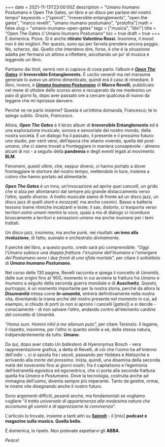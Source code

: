 +++
date = 2021-11-13T23:00:00Z
description = "Umano Inumano Postumano e Open The Gates, un libro e un disco per parlare del nostro tempo"
keywords = ["spinnit", "irreversible entanglements", "open the gates", "marco revelli", "umano inumano postumano", "protofra"]
math = false
slug = "umano-inumano-open-gates"
tags = ["musica", "libri"]
title = "Open The Gates // Umano Inumano Postumano"
toc = true
draft = true
+++
È domenica. Piove. Sì è anche **ritirato Valentino Rossi.** Insomma, il mood non è dei migliori. Per questo, sono qui per farvela prendere ancora peggio. No, scherzo, dai. Quello che intendevo dire, forse, è che è la situazione adatta per fermarsi un attimo a riflettere, ascoltando un po’ di musica e leggendo un libro.

Partiamo dai titoli, sennò non si capisce di cosa parlo: l’album è [**_Open The Gates_**](https://open.spotify.com/album/04prhtrBuWTOWit3vnweII?si=RBtoClonRHC_qgI7GevePQ) di **Irreversible Entanglements.** È uscito venerdì ma nel marasma generale lo avevo un attimo dimenticato, quindi era il caso di rimediare. Il libro, invece, è [**_Umano Inumano Postumano_**](https://amzn.to/3cc5W4m) di **Marco Revelli**, pubblicato nel mese di ottobre dello scorso anno e recuperato da me medesimo un paio di giorni fa, dopo aver passato ore a cercare qualcosa di nuovo da leggere che mi ispirasse davvero.

Perché ve ne parlo insieme? Questa è un’ottima domanda, Francesco; te lo spiego subito. _Grazie, Francesco_.

Allora, **_Open The Gates_** è il terzo album di **Irreversible Entanglements** ed è una esplorazione musicale, sonora e sensoriale del nostro mondo, della nostra società. È un dialogo fra il passato, il presente e il prossimo futuro: uno studio, per certi versi, dell’epoca che stiamo vivendo, quella del _post-umano,_ che ci siamo trovati a fronteggiare in maniera consapevole - almeno alcuni di noi - a seguito della **pandemia** e degli eventi legati al movimento **BLM**.

Fenomeni, questi ultimi, che, seppur diversi, ci hanno portato a dover fronteggiare le storture del nostro tempo, mettendole in luce, insieme a coloro che hanno portato ad alimentarle.

**_Open The Gates_** è un inno, un’invocazione ad _aprire quei cancelli_, un grido che si alza per allontanarci dal sempre più grande distaccamento verso _l’altro,_ quello _diverso._ A livello musicale siamo di fronte ad un disco jazz, un disco jazz di quelli _storti_ e _incazzati;_ ma anche cosmici. Basso e batteria tessono trame ritmiche incalzanti e toste; il sax, distorto, ci trasporta verso territori _extra-umani_ mentre la voce, quasi a mo di dialogo ci riconduce bruscamente a territori e sensazioni _umane_ ma anche _inumane_ per i temi trattati.

Un disco jazz, insomma, ma anche punk, nei risultati: **un inno alla rivoluzione**, di fatto; suonato e orchestrato _divinamente._

Il perché del libro, a questo punto, credo sarà più comprensibile. _“Oggi l'Umano subisce una doppia frattura: l'irruzione dell'Inumano e l'emergere del Postumano sono i due fronti di una sfida mortale”,_ per citare il sottotitolo di **_Umano Inumano Postumano._**

Nel corso delle 130 pagine, Revelli racconta e spiega il concetto di _Umanità,_ dalle sue origini fino al ‘900, momento in cui avviene la frattura fra _Umano_ e _Inumano_ a seguito della seconda guerra mondiale e di **Auschwitz**. Questo, purtroppo, è un momento importante per la nostra storia, perché da allora la **_Disumanità_** intesa come **_In-umanità,_** entrerà definitivamente nella nostra vita, diventando la trama anche del nostro presente nel momento in cui, ad esempio, si chiudo di porti (o non si aprono i cancelli \[_gates_\]) e si decide - consciamente - di non salvare _l’altro_, andando contro all’elemento cardine del concetto di _Umanità_.

_“Homo sum. Homini nihil a me alienum puto”,_ per citare Terenzio. Il legame, il rispetto, insomma, per _l’altro_ in quanto simile a sé, della stessa natura, indipendentemente da tutto. **Umano**.

Da qui, dopo aver citato _Un ballestero_ di Hyeronymus Bosch - vera rappresentazione grafica, a detta di Revelli, di ciò che l’uomo ha all’interno: dell’_odio -,_ ci si sposta fra i secoli, passando per Hobbes e Nietszche e arrivando alla _morte del prossimo._ Inizia, quindi, una disamina della seconda metà del novecento fino ai giorni nostri, fra il capitalismo e l’egemonia dell’estraneità egoistica ed egocentrica, che ci porta alla seconda frattura: quella fra _Umano_ e _Postumano._ Dove la tecnologia, costruita anche ad immagina dell’uomo, diventa sempre più imperante. Tanto da gestire, ormai, le nostre vite disegnando anche il nostro futuro.

Sono argomenti difficili, _pesanti_ anche, ma fondamentali se vogliamo cogliere “_il tratto universale di appartenenza alla medesima natura che accomuna gli uomini e di apprezzarne la convivenza”._

L'articolo lo trovate, insieme a tanti altri su [**SpinnIt**](https://spinnit.it) - il \[mio\] **podcast e magazine sulla musica. Quella bella.**

È domenica, lo ripeto. Non potevate aspettarvi gli **ABBA**.

_Peace_!